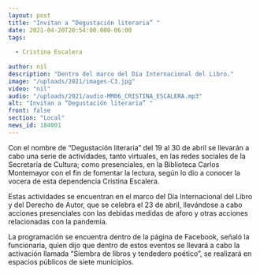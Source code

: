 ```yaml
---
layout: post
title: "Invitan a “Degustación literaria” "
date: 2021-04-20T20:54:00.000-06:00
tags:
  
  - Cristina Escalera
  
author: nil
description: "Dentro del marco del Día Internacional del Libro."
image: "/uploads/2021/images-C3.jpg"
video: "nil"
audio: "/uploads/2021/audio-MM06_CRISTINA_ESCALERA.mp3"
alt: "Invitan a “Degustación literaria” "
front: false
section: "Local"
news_id: 184001
---
```


Con el nombre de “Degustación literaria” del 19 al 30 de abril se llevarán a cabo una serie de actividades, tanto virtuales, en las redes sociales de la Secretaría de Cultura; como presenciales, en la Biblioteca Carlos Montemayor con el fin de fomentar la lectura, según lo dio a conocer la vocera de esta dependencia Cristina Escalera.

Estas actividades se encuentran en el marco del Día Internacional del Libro y del Derecho de Autor, que se celebra el 23 de abril, llevándose a cabo acciones presenciales con las debidas medidas de aforo y otras acciones relacionadas con la pandemia.

La programación se encuentra dentro de la página de Facebook, señaló la funcionaria, quien dijo que dentro de estos eventos se llevará a cabo la activación llamada “Siembra de libros y tendedero poético”, se realizará en espacios públicos de siete municipios.

